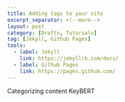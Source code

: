 ```yaml
---
title: Adding tags to your site
excerpt_separator: <!--more-->
layout: post
category: [Drafts, Tutorials]
tag: [Jekyll, Github Pages]
tools:
  - label: Jekyll
    link: https://jekyllrb.com/docs/
  - label: Github Pages
    link: https://pages.github.com/
---
```


Categorizing content 
KeyBERT
